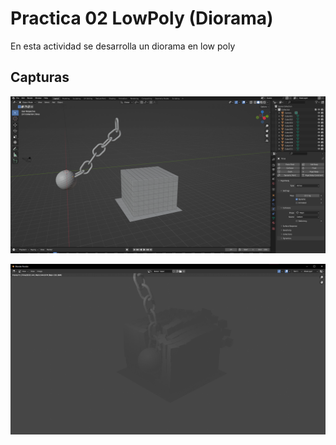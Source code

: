 
# Practica 02 LowPoly (Diorama) 

En esta actividad se desarrolla un diorama en low poly




## Capturas

![App Screenshot](./Capturas/area.png)

![App Screenshot](./Capturas/final.png)